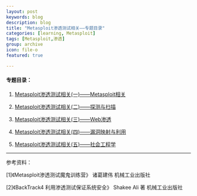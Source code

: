```yaml
---
layout: post
keywords: blog
description: blog
title: "Metasploit渗透测试相关——专题目录"
categories: [learning, Metasploit]
tags: [Metasploit,渗透]
group: archive
icon: file-o
featured: true

---
```


#### 专题目录：

1. [ Metasploit渗透测试相关(一)——Metasploit相关 ](http://cubernet.github.io/2013/12/28/Metasploit-2/)

2. [ Metasploit渗透测试相关(二)——探测与扫描 ](http://cubernet.github.io/2013/12/29/Metasploit-3/)


3. [ Metasploit渗透测试相关(三)——Web渗透 ](http://cubernet.github.io/2013/12/30/Metasploit-4/)


4. [ Metasploit渗透测试相关(四)——漏洞映射与利用 ](http://cubernet.github.io/2013/12/31/Metasploit-5/)


5. [ Metasploit渗透测试相关(五)——社会工程学 ](http://cubernet.github.io/2013/12/31/Metasploit-6/)


---
参考资料：

[1]《Metasploit渗透测试魔鬼训练营》	诸葛建伟	机械工业出版社

[2]《BackTrack4	利用渗透测试保证系统安全》	Shakee Ali 著	机械工业出版社

